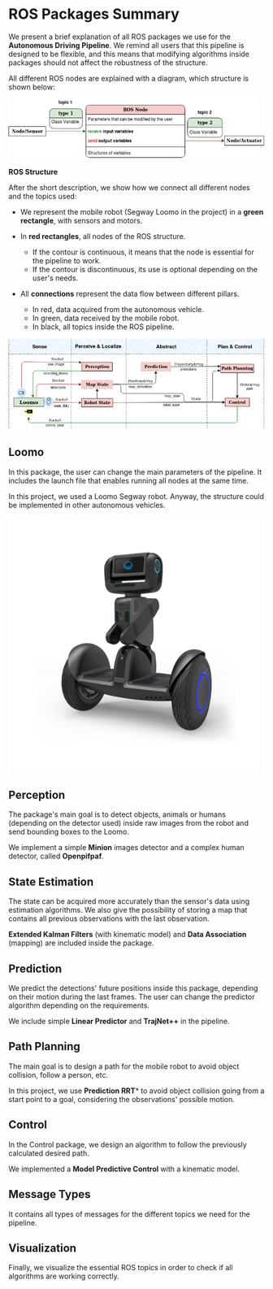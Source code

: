 # ROS Packages Summary 

We present a brief explanation of all ROS packages we use for the **Autonomous Driving Pipeline**. We remind all users that this pipeline is designed to be flexible, and this means that modifying algorithms inside packages should not affect the robustness of the structure. 

All different ROS nodes are explained with a diagram, which structure is shown below:

<center>

![alt text](./control/Images/Software_tutorial.png)

</center>

**ROS Structure**

After the short description, we show how we connect all different nodes and the topics used:

* We represent the mobile robot (Segway Loomo in the project) in a **green rectangle**, with sensors and motors.

* In **red rectangles**, all nodes of the ROS structure. 
  * If the contour is continuous, it means that the node is essential for the pipeline to work. 
  * If the contour is discontinuous, its use is optional depending on the user's needs.

* All **connections** represent the data flow between different pillars.
  * In red, data acquired from the autonomous vehicle.
  * In green, data received by the mobile robot.
  * In black, all topics inside the ROS pipeline.

<center>

![alt text](./control/Images/Software_pipeline.png)

</center>

## Loomo

In this package, the user can change the main parameters of the pipeline. It includes the launch file that enables running all nodes at the same time. 

In this project, we used a Loomo Segway robot. Anyway, the structure could be implemented in other autonomous vehicles.

<center>

![alt text](./prediction/Images/Loomo.png)

</center>

## Perception

The package's main goal is to detect objects, animals or humans (depending on the detector used) inside raw images from the robot and send bounding boxes to the Loomo.

We implement a simple **Minion** images detector and a complex human detector, called **Openpifpaf**.

## State Estimation

The state can be acquired more accurately than the sensor's data using estimation algorithms. We also give the possibility of storing a map that contains all previous observations with the last observation.

**Extended Kalman Filters** (with kinematic model) and **Data Association** (mapping) are included inside the package.

## Prediction

We predict the detections' future positions inside this package, depending on their motion during the last frames. The user can change the predictor algorithm depending on the requirements.

We include simple **Linear Predictor** and **TrajNet++** in the pipeline.

## Path Planning

The main goal is to design a path for the mobile robot to avoid object collision, follow a person, etc.

In this project, we use **Prediction RRT*** to avoid object collision going from a start point to a goal, considering the observations' possible motion.

## Control

In the Control package, we design an algorithm to follow the previously calculated desired path. 

We implemented a **Model Predictive Control** with a kinematic model.

## Message Types

It contains all types of messages for the different topics we need for the pipeline.

## Visualization

Finally, we visualize the essential ROS topics in order to check if all algorithms are working correctly. 







